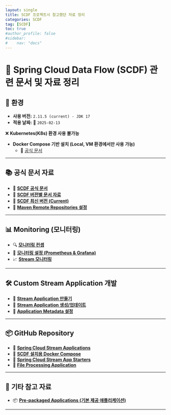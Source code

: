 ```yaml
---
layout: single
title: SCDF 프로젝트시 참고했던 자료 정리
categories: SCDF
tag: [SCDF]
toc: true
#author_profile: false
#sidebar:
#    nav: "docs"
---
```


# 📌 Spring Cloud Data Flow (SCDF) 관련 문서 및 자료 정리

## 🚀 환경
- **사용 버전:** `2.11.5 (current) - JDK 17`
- **적용 날짜:** 📅 `2025-02-13`

❌ **Kubernetes(K8s) 환경 사용 불가능**
- **Docker Compose 기반 설치 (Local, VM 환경에서만 사용 가능)**
    - 📄 [공식 문서](https://dataflow.spring.io/docs/installation/local/)


---

## 📚 공식 문서 자료
- 📌 **[SCDF 공식 문서](https://dataflow.spring.io/docs/installation/)**
- 📌 **[SCDF 버전별 문서 자료](https://docs.spring.io/spring-cloud-dataflow/docs/)**
- 📌 **[SCDF 최신 버전 (Current)](https://docs.spring.io/spring-cloud-dataflow/docs/current/reference/htmlsingle/)**
- 📌 **[Maven Remote Repositories 설정](https://docs.spring.io/spring-cloud-dataflow/docs/current/reference/htmlsingle/#configuration-maven)**

---

## 📊 Monitoring (모니터링)
- 🔍 **[모니터링 컨셉](https://dataflow.spring.io/docs/concepts/monitoring/)**
- 📡 **[모니터링 설정 (Prometheus & Grafana)](https://dataflow.spring.io/docs/concepts/monitoring/)**
- 📈 **[Stream 모니터링](https://dataflow.spring.io/docs/feature-guides/streams/monitoring/)**

---

## 🛠 Custom Stream Application 개발
- 📌 **[Stream Application 만들기](https://dataflow.spring.io/docs/stream-developer-guides/streams/standalone-stream-sample/)**
- 🔄 **[Stream Application 생성/업데이트](https://dataflow.spring.io/docs/applications/application-metadata/)**
- 📝 **[Application Metadata 설정](https://dataflow.spring.io/docs/applications/application-metadata/)**

---

## 📦 GitHub Repository
- 📌 **[Spring Cloud Stream Applications](https://github.com/spring-cloud/stream-applications)**
- 📌 **[SCDF 설치용 Docker Compose](https://github.com/spring-cloud/spring-cloud-dataflow/tree/main/src/docker-compose)**
- 📌 **[Spring Cloud Stream App Starters](https://github.com/spring-attic/spring-cloud-stream-app-starters)**
- 📌 **[File Processing Application](https://github.com/spring-attic/file/tree/main)**

---

## 🚀 기타 참고 자료
- 📦 **[Pre-packaged Applications (기본 제공 애플리케이션)](https://dataflow.spring.io/docs/applications/pre-packaged/)**

---